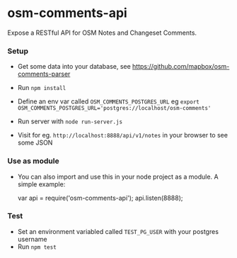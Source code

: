 # osm-comments-api
Expose a RESTful API for OSM Notes and Changeset Comments.

### Setup

 - Get some data into your database, see https://github.com/mapbox/osm-comments-parser

 - Run `npm install`

 - Define an env var called `OSM_COMMENTS_POSTGRES_URL` eg `export OSM_COMMENTS_POSTGRES_URL='postgres://localhost/osm-comments'`

 - Run server with `node run-server.js`

 - Visit for eg. `http://localhost:8888/api/v1/notes` in your browser to see some JSON


### Use as module

  - You can also import and use this in your node project as a module. A simple example:

    var api = require('osm-comments-api');
    api.listen(8888);

 ### Test

 - Set an environment variabled called `TEST_PG_USER` with your postgres username
 - Run `npm test`